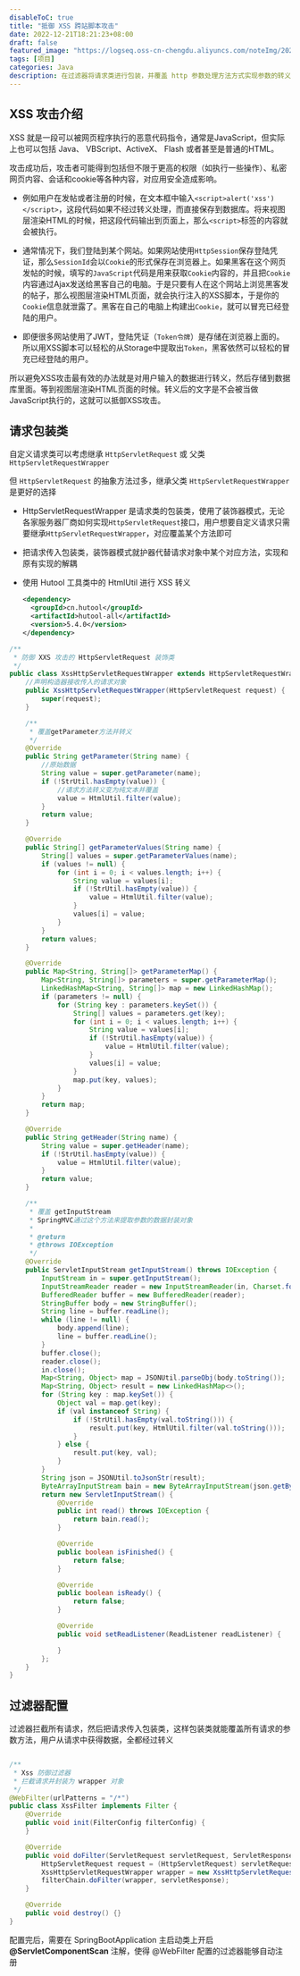 ```yaml
---
disableToC: true
title: "抵御 XSS 跨站脚本攻击"
date: 2022-12-21T18:21:23+08:00
draft: false
featured_image: "https://logseq.oss-cn-chengdu.aliyuncs.com/noteImg/202204081835052.png"
tags: [项目]
categories: Java
description: 在过滤器将请求类进行包装，并覆盖 http 参数处理方法方式实现参数的转义
---
```


## XSS 攻击介绍

XSS 就是一段可以被网页程序执行的恶意代码指令，通常是JavaScript，但实际上也可以包括 Java、 VBScript、ActiveX、 Flash 或者甚至是普通的HTML。

攻击成功后，攻击者可能得到包括但不限于更高的权限（如执行一些操作）、私密网页内容、会话和cookie等各种内容，对应用安全造成影响。

- 例如用户在发帖或者注册的时候，在文本框中输入`<script>alert('xss')</script>`，这段代码如果不经过转义处理，而直接保存到数据库。将来视图层渲染HTML的时候，把这段代码输出到页面上，那么`<script>`标签的内容就会被执行。

- 通常情况下，我们登陆到某个网站。如果网站使用`HttpSession`保存登陆凭证，那么`SessionId`会以`Cookie`的形式保存在浏览器上。如果黑客在这个网页发帖的时候，填写的`JavaScript`代码是用来获取`Cookie`内容的，并且把`Cookie`内容通过Ajax发送给黑客自己的电脑。于是只要有人在这个网站上浏览黑客发的帖子，那么视图层渲染HTML页面，就会执行注入的XSS脚本，于是你的`Cookie`信息就泄露了。黑客在自己的电脑上构建出`Cookie`，就可以冒充已经登陆的用户。

- 即便很多网站使用了JWT，登陆凭证（`Token令牌`）是存储在浏览器上面的。所以用XSS脚本可以轻松的从Storage中提取出`Token`，黑客依然可以轻松的冒充已经登陆的用户。

所以避免XSS攻击最有效的办法就是对用户输入的数据进行转义，然后存储到数据库里面。等到视图层渲染HTML页面的时候。转义后的文字是不会被当做JavaScript执行的，这就可以抵御XSS攻击。

## 请求包装类

自定义请求类可以考虑继承 `HttpServletRequest` 或 父类 `HttpServletRequestWrapper`

但  `HttpServletRequest`  的抽象方法过多，继承父类 `HttpServletRequestWrapper` 是更好的选择

- HttpServletRequestWrapper 是请求类的包装类，使用了装饰器模式，无论各家服务器厂商如何实现`HttpServletRequest`接口，用户想要自定义请求只需要继承`HttpServletRequestWrapper`，对应覆盖某个方法即可

- 把请求传入包装类，装饰器模式就护器代替请求对象中某个对应方法，实现和原有实现的解耦

- 使用 Hutool 工具类中的 HtmlUtil 进行 XSS 转义

  ```xml
  <dependency>
  	<groupId>cn.hutool</groupId>
  	<artifactId>hutool-all</artifactId>
  	<version>5.4.0</version>
  </dependency>
  ```

  

```java
/**
 * 防御 XXS 攻击的 HttpServletRequest 装饰类
 */
public class XssHttpServletRequestWrapper extends HttpServletRequestWrapper {
    //声明构造器接收传入的请求对象
    public XssHttpServletRequestWrapper(HttpServletRequest request) {
        super(request);
    }

    /**
     * 覆盖getParameter方法并转义
     */
    @Override
    public String getParameter(String name) {
        //原始数据
        String value = super.getParameter(name);
        if (!StrUtil.hasEmpty(value)) {
            //请求方法转义变为纯文本并覆盖
            value = HtmlUtil.filter(value);
        }
        return value;
    }

    @Override
    public String[] getParameterValues(String name) {
        String[] values = super.getParameterValues(name);
        if (values != null) {
            for (int i = 0; i < values.length; i++) {
                String value = values[i];
                if (!StrUtil.hasEmpty(value)) {
                    value = HtmlUtil.filter(value);
                }
                values[i] = value;
            }
        }
        return values;
    }

    @Override
    public Map<String, String[]> getParameterMap() {
        Map<String, String[]> parameters = super.getParameterMap();
        LinkedHashMap<String, String[]> map = new LinkedHashMap();
        if (parameters != null) {
            for (String key : parameters.keySet()) {
                String[] values = parameters.get(key);
                for (int i = 0; i < values.length; i++) {
                    String value = values[i];
                    if (!StrUtil.hasEmpty(value)) {
                        value = HtmlUtil.filter(value);
                    }
                    values[i] = value;
                }
                map.put(key, values);
            }
        }
        return map;
    }

    @Override
    public String getHeader(String name) {
        String value = super.getHeader(name);
        if (!StrUtil.hasEmpty(value)) {
            value = HtmlUtil.filter(value);
        }
        return value;
    }

    /**
     * 覆盖 getInputStream
     * SpringMVC通过这个方法来提取参数的数据封装对象
     *
     * @return
     * @throws IOException
     */
    @Override
    public ServletInputStream getInputStream() throws IOException {
        InputStream in = super.getInputStream();
        InputStreamReader reader = new InputStreamReader(in, Charset.forName("UTF-8"));
        BufferedReader buffer = new BufferedReader(reader);
        StringBuffer body = new StringBuffer();
        String line = buffer.readLine();
        while (line != null) {
            body.append(line);
            line = buffer.readLine();
        }
        buffer.close();
        reader.close();
        in.close();
        Map<String, Object> map = JSONUtil.parseObj(body.toString());
        Map<String, Object> result = new LinkedHashMap<>();
        for (String key : map.keySet()) {
            Object val = map.get(key);
            if (val instanceof String) {
                if (!StrUtil.hasEmpty(val.toString())) {
                    result.put(key, HtmlUtil.filter(val.toString()));
                }
            } else {
                result.put(key, val);
            }
        }
        String json = JSONUtil.toJsonStr(result);
        ByteArrayInputStream bain = new ByteArrayInputStream(json.getBytes());
        return new ServletInputStream() {
            @Override
            public int read() throws IOException {
                return bain.read();
            }

            @Override
            public boolean isFinished() {
                return false;
            }

            @Override
            public boolean isReady() {
                return false;
            }

            @Override
            public void setReadListener(ReadListener readListener) {

            }
        };
    }
}
```

## 过滤器配置

过滤器拦截所有请求，然后把请求传入包装类，这样包装类就能覆盖所有请求的参数方法，用户从请求中获得数据，全都经过转义

```java

/**
 * Xss 防御过滤器
 * 拦截请求并封装为 wrapper 对象
 */
@WebFilter(urlPatterns = "/*")
public class XssFilter implements Filter {
    @Override
    public void init(FilterConfig filterConfig) {
    }

    @Override
    public void doFilter(ServletRequest servletRequest, ServletResponse servletResponse, FilterChain filterChain) throws IOException, ServletException {
        HttpServletRequest request = (HttpServletRequest) servletRequest;
        XssHttpServletRequestWrapper wrapper = new XssHttpServletRequestWrapper(request);
        filterChain.doFilter(wrapper, servletResponse);
    }

    @Override
    public void destroy() {}
}

```

配置完后，需要在 SpringBootApplication 主启动类上开启 **@ServletComponentScan** 注解，使得 @WebFilter 配置的过滤器能够自动注册
